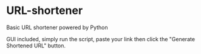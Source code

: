 # URL-shortener
Basic URL shortener powered by Python

GUI included, simply run the script, paste your link then click the "Generate Shortened URL" button.
